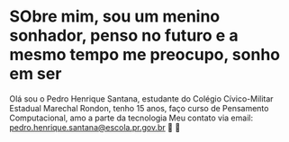 # SObre mim, sou um menino sonhador, penso no futuro e a mesmo tempo me preocupo, sonho em ser 
Olá sou o Pedro Henrique Santana, estudante do Colégio Cívico-Militar Estadual Marechal Rondon, tenho 15 anos, faço curso de Pensamento Computacional, amo a parte da tecnologia 
Meu contato via email: pedro.henrique.santana@escola.pr.gov.br
:muscle: :pray:
